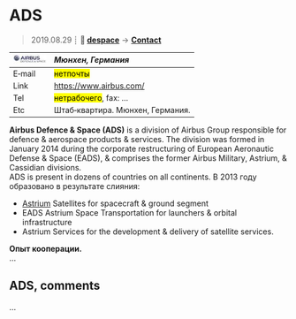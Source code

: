 # ADS
> 2019.08.29 ┊ **🚀 [despace](index.md)** → **[Contact](contact.md)**

|[![](f/contact/a/ads_logo1_thumb.jpg)](f/contact/a/ads_logo1.png)|*Мюнхен, Германия*|
|:--|:--|
|E‑mail| <mark>нетпочты</mark> |
|Link| <https://www.airbus.com/> |
|Tel| <mark>нетрабочего</mark>, fax: … |
|Etc| Штаб‑квартира. Мюнхен, Германия. |

**Airbus Defence & Space (ADS)** is a division of Airbus Group responsible for defence & aerospace products & services. The division was formed in January 2014 during the corporate restructuring of European Aeronautic Defense & Space (EADS), & comprises the former Airbus Military, Astrium, & Cassidian divisions.  
ADS is present in dozens of countries on all continents. В 2013 году образовано в результате слияния:

   - [Astrium](03_astrium.md) Satellites for spacecraft & ground segment
   - EADS Astrium Space Transportation for launchers & orbital infrastructure
   - Astrium Services for the development & delivery of satellite services.

**Опыт кооперации.**  
…


<p style="page-break-after:always"> </p>

## ADS, comments

…
